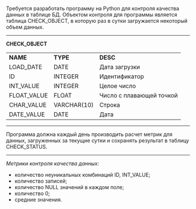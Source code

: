 Требуется разработать программу на Python для контроля качества данных в таблице БД.
Объектом контроля для программы является таблица CHECK_OBJECT, в которую раз в сутки загружается некоторый объем данных.

---

<b>CHECK_OBJECT</b>
<table>
<tr>
<td><b>NAME</b></td>
<td><b>TYPE</b></td>
<td><b>DESC</b></td>
</tr>
<tr>
<td>LOAD_DATE</td>
<td>DATE</td>
<td>Дата загрузки</td>
</tr>
<tr>
<td>ID</td>
<td>INTEGER</td>
<td>Идентификатор</td>
</tr>
<tr>
<td>INT_VALUE</td>
<td>INTEGER</td>
<td>Целое число</td>
</tr>
<tr>
<td>FLOAT_VALUE</td>
<td>FLOAT</td>
<td>Число с плавающей точкой</td>
</tr>
<tr>
<td>CHAR_VALUE</td>
<td>VARCHAR(10)</td>
<td>Строка</td>
</tr>
<tr>
<td>DATE_VALUE</td>
<td>DATE</td>
<td>Дата</td>
</tr>
</table>

---

Программа должна каждый день производить расчет метрик для данных, загруженных за текущие сутки и сохранять результат в таблицу CHECK_STATUS.

---

*Метрики контроля качества данных:*

* количество неуникальных комбинаций ID, INT_VALUE;
* количество записей;
* количество NULL значений в каждом поле;
* количество 0;
* средние значения.
